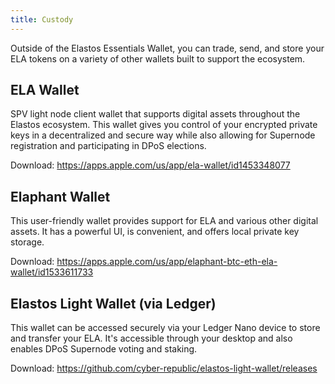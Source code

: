```yaml
---
title: Custody
---
```


Outside of the Elastos Essentials Wallet, you can trade, send, and store your ELA tokens on a variety of other wallets built to support the ecosystem.

## ELA Wallet

SPV light node client wallet that supports digital assets throughout the Elastos ecosystem. This wallet gives you control of your encrypted private keys in a decentralized and secure way while also allowing for Supernode registration and participating in DPoS elections.

Download: https://apps.apple.com/us/app/ela-wallet/id1453348077

## Elaphant Wallet

This user-friendly wallet provides support for ELA and various other digital assets. It has a powerful UI, is convenient, and offers local private key storage.

Download: https://apps.apple.com/us/app/elaphant-btc-eth-ela-wallet/id1533611733

## Elastos Light Wallet (via Ledger)

This wallet can be accessed securely via your Ledger Nano device to store and transfer your ELA. It's accessible through your desktop and also enables DPoS Supernode voting and staking.

Download: https://github.com/cyber-republic/elastos-light-wallet/releases
